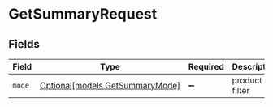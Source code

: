 # GetSummaryRequest


## Fields

| Field                                                          | Type                                                           | Required                                                       | Description                                                    |
| -------------------------------------------------------------- | -------------------------------------------------------------- | -------------------------------------------------------------- | -------------------------------------------------------------- |
| `mode`                                                         | [Optional[models.GetSummaryMode]](../models/getsummarymode.md) | :heavy_minus_sign:                                             | product filter                                                 |